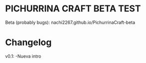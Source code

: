 # PICHURRINA CRAFT BETA TEST
Beta (probably bugs): nachi2267.github.io/PichurrinaCraft-beta


# Changelog
v0.1: -Nueva intro 
